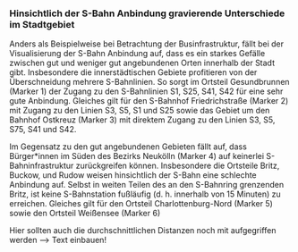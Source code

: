 ### Hinsichtlich der S-Bahn Anbindung gravierende Unterschiede im Stadtgebiet

Anders als Beispielweise bei Betrachtung der Businfrastruktur, fällt bei der Visualisierung der S-Bahn Anbindung auf, 
dass es ein starkes Gefälle zwischen gut und weniger gut angebundenen Orten innerhalb der Stadt gibt. Insbesondere die 
innerstädtischen Gebiete profitieren von der Überschneidung mehrere S-Bahnlinien. So sorgt im Ortsteil 
Gesundbrunnen (Marker 1) der Zugang zu den S-Bahnlinien S1, S25, S41, S42 für eine sehr gute Anbindung. 
Gleiches gilt für den S-Bahnhof Friedrichstraße (Marker 2) mit Zugang zu den Linien S3, S5, S1 und S25
sowie das Gebiet um den Bahnhof Ostkreuz (Marker 3) mit direktem Zugang zu den Linien S3, S5, S75, S41 und S42.

Im Gegensatz zu den gut angebundenen Gebieten fällt auf, dass Bürger*innen im Süden des Bezirks Neukölln (Marker 4) auf
keinerlei S-Bahninfrastruktur zurückgreifen können. Insbesondere die Ortsteile Britz, Buckow, und Rudow weisen 
hinsichtlich der S-Bahn eine schlechte Anbindung auf. Selbst in weiten Teilen des an den S-Bahnring grenzenden Britz, 
ist keine S-Bahnstation fußläufig (d. h. innerhalb von 15 Minuten) zu erreichen. Gleiches gilt für den 
Ortsteil Charlottenburg-Nord (Marker 5) sowie den Ortsteil Weißensee (Marker 6)


Hier sollten auch die durchschnittlichen Distanzen noch mit aufgegriffen werden --> Text einbauen!
